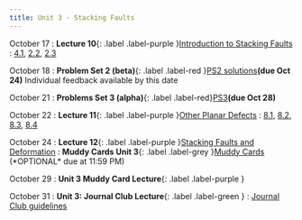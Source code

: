 ```yaml
---
title: Unit 3 - Stacking Faults
---
```


October 17
: **Lecture 10**{: .label .label-purple }[Introduction to Stacking Faults](https://mipayne.github.io/JustTheClass/Unit0/Lecture-10/)
  : [4.1](#), [2.2](#), [2.3](#)

October 18
: **Problem Set 2 (beta)**{: .label .label-red }[PS2 solutions](#)<b>(due Oct 24)</b>
Individual feedback available by this date

October 21
: **Problems Set 3 (alpha)**{: .label .label-red}[PS3](#)<b>(due Oct 28)</b>

October 22
: **Lecture 11**{: .label .label-purple }[Other Planar Defects](https://mipayne.github.io/JustTheClass/Unit0/Lecture-11/)
  : [8.1](#), [8.2](#), [8.3](#), [8.4](#)

October 24
: **Lecture 12**{: .label .label-purple }[Stacking Faults and Deformation](https://mipayne.github.io/JustTheClass/Unit0/Lecture-12/)
: **Muddy Cards Unit 3**{: .label .label-grey }[Muddy Cards]() (\*OPTIONAL\* due at 11:59 PM)


October 29
: **Unit 3 Muddy Card Lecture**{: .label .label-purple }

October 31
: **Unit 3: Journal Club Lecture**{: .label .label-green }[](#)
  : [Journal Club guidelines](https://mipayne.github.io/JustTheClass/about/#journal-clubs)
